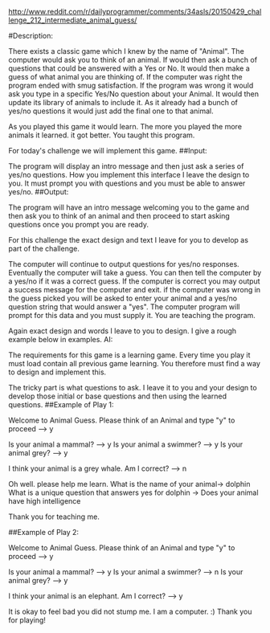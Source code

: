 http://www.reddit.com/r/dailyprogrammer/comments/34asls/20150429_challenge_212_intermediate_animal_guess/

#Description:

There exists a classic game which I knew by the name of "Animal". The computer would ask you to think of an animal. If would then ask a bunch of questions that could be answered with a Yes or No. It would then make a guess of what animal you are thinking of. If the computer was right the program ended with smug satisfaction. If the program was wrong it would ask you type in a specific Yes/No question about your Animal. It would then update its library of animals to include it. As it already had a bunch of yes/no questions it would just add the final one to that animal.

As you played this game it would learn. The more you played the more animals it learned. it got better. You taught this program.

For today's challenge we will implement this game.
##Input:

The program will display an intro message and then just ask a series of yes/no questions. How you implement this interface I leave the design to you. It must prompt you with questions and you must be able to answer yes/no.
##Output:

The program will have an intro message welcoming you to the game and then ask you to think of an animal and then proceed to start asking questions once you prompt you are ready.

For this challenge the exact design and text I leave for you to develop as part of the challenge.

The computer will continue to output questions for yes/no responses. Eventually the computer will take a guess. You can then tell the computer by a yes/no if it was a correct guess. If the computer is correct you may output a success message for the computer and exit. if the computer was wrong in the guess picked you will be asked to enter your animal and a yes/no question string that would answer a "yes". The computer program will prompt for this data and you must supply it. You are teaching the program.

Again exact design and words I leave to you to design. I give a rough example below in examples.
AI:

The requirements for this game is a learning game. Every time you play it must load contain all previous game learning. You therefore must find a way to design and implement this.

The tricky part is what questions to ask. I leave it to you and your design to develop those initial or base questions and then using the learned questions.
##Example of Play 1:

Welcome to Animal Guess. Please think of an Animal and type "y" to proceed --> y

Is your animal a mammal? --> y
Is your animal a swimmer? --> y
Is your animal grey? --> y

I think your animal is a grey whale. Am I correct? --> n

Oh well. please help me learn.
What is the name of your animal-> dolphin
What is a unique question that answers yes for dolphin -> Does your animal have high intelligence

Thank  you for teaching me. 

##Example of Play 2:

Welcome to Animal Guess. Please think of an Animal and type "y" to proceed --> y

Is your animal a mammal? --> y
Is your animal a swimmer? --> n
Is your animal grey? --> y

I think your animal is an elephant. Am I correct? --> y

It is okay to feel bad you did not stump me. I am a computer. :)
Thank you for playing!

